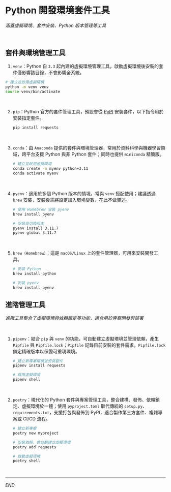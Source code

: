 # Python 開發環境套件工具

_涵蓋虛擬環境、套件安裝、Python 版本管理等工具_

<br>

## 套件與環境管理工具

1. `venv`：Python 自 `3.3` 起內建的虛擬環境管理工具，啟動虛擬環境後安裝的套件僅影響該目錄，不會影響全系統。

```bash
# 建立並啟用虛擬環境
python -m venv venv
source venv/bin/activate
```

<br>

2. `pip`：Python 官方的套件管理工具，預設會從 [PyPI](https://pypi.org) 安裝套件，以下指令用於安裝指定套件。

    ```bash
    pip install requests
    ```

<br>

3. `conda`：由 `Anaconda` 提供的套件與環境管理器，常用於資料科學與機器學習領域，跨平台支援 Python 與非 Python 套件；同時也提供 `miniconda` 精簡版。

    ```bash
    # 建立並啟用虛擬環境
    conda create -n myenv python=3.11
    conda activate myenv
    ```

<br>

4. `pyenv`：適用於多個 Python 版本的情境，常與 `venv` 搭配使用；建議透過 `brew` 安裝，安裝後需將設定加入環境變數，在此不做贅述。

    ```bash
    # 使用 Homebrew 安裝 pyenv
    brew install pyenv

    # 安裝與切換版本
    pyenv install 3.11.7
    pyenv global 3.11.7
    ```

<br>

5. `brew（Homebrew）`：這是 `macOS/Linux` 上的套件管理器，可用來安裝開發工具。

    ```bash
    # 安裝 Python
    brew install python

    # 安裝 pyenv
    brew install pyenv
    ```

## 進階管理工具

_進階工具整合了虛擬環境與依賴鎖定等功能，適合用於專案開發與部署_

<br>

1. `pipenv`：結合 `pip` 與 `venv` 的功能，可自動建立虛擬環境並管理依賴，產生 `Pipfile` 與 `Pipfile.lock`；`Pipfile` 記錄目前安裝的套件需求，`Pipfile.lock` 鎖定精確版本以保證可重現環境。

    ```bash
    # 建立新專案環境並安裝套件
    pipenv install requests

    # 啟用虛擬環境
    pipenv shell
    ```

<br>

2. `poetry`：現代化的 Python 套件與專案管理工具，整合建構、發佈、依賴鎖定、虛擬環境於一體；使用 `pyproject.toml` 取代傳統的 `setup.py`、`requirements.txt`，支援打包與發佈到 PyPI，適合製作第三方套件、複雜專案或 CI/CD 流程。

    ```bash
    # 建立新專案
    poetry new myproject

    # 安裝依賴，會自動建立虛擬環境
    poetry add requests

    # 啟動虛擬環境
    poetry shell
    ```

<br>

___

_END_